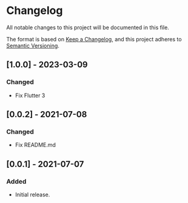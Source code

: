 # Changelog

All notable changes to this project will be documented in this file.

The format is based on [Keep a Changelog](https://keepachangelog.com/en/1.0.0/),
and this project adheres to [Semantic Versioning](https://semver.org/spec/v2.0.0.html).

## [1.0.0] - 2023-03-09

### Changed

- Fix Flutter 3

## [0.0.2] - 2021-07-08

### Changed

- Fix README.md

## [0.0.1] - 2021-07-07

### Added

- Initial release.
